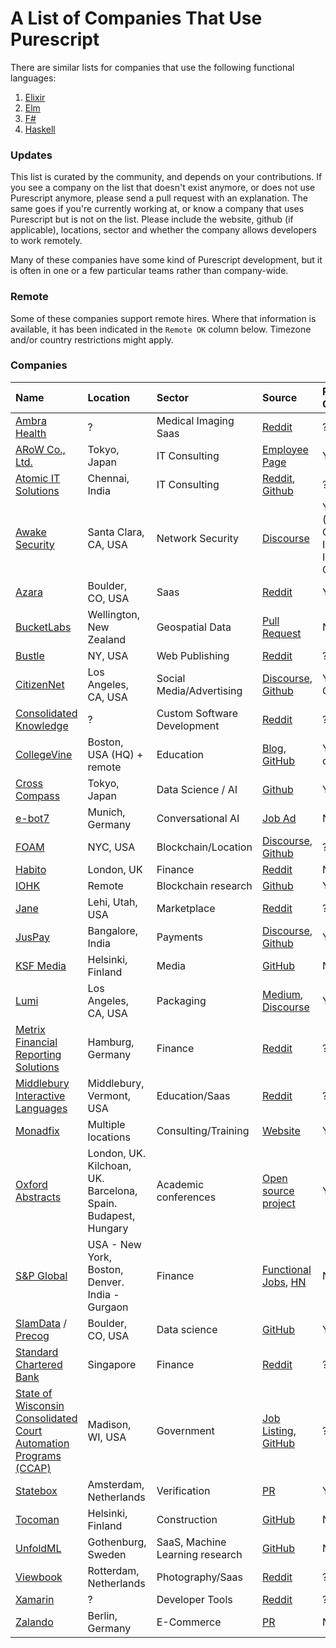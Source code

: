 # A List of Companies That Use Purescript

There are similar lists for companies that use the following functional languages:

1. [Elixir](https://github.com/beam-community/elixir-companies)
2. [Elm](https://github.com/jah2488/elm-companies)
3. [F#](https://github.com/Kavignon/fsharp-companies)
4. [Haskell](https://github.com/erkmos/haskell-companies)

### Updates
This list is curated by the community, and depends on your contributions. If you see a company on the list that doesn't exist anymore, or does not use Purescript anymore, please send a pull request with an explanation. The same goes if you're currently working at, or know a company that uses Purescript but is not on the list. Please include the website, github (if applicable), locations, sector and whether the company allows developers to work remotely.

Many of these companies have some kind of Purescript development, but it is often in one or a few particular teams rather than company-wide.

### Remote

Some of these companies support remote hires. Where that information is available, it has been indicated in the `Remote OK` column below. Timezone and/or country restrictions might apply.

### Companies

| Name | Location | Sector | Source | Remote OK? |
| :--- | :------- | :----- | :----- | :--------- |
[Ambra Health](https://ambrahealth.com) | ? | Medical Imaging Saas | [Reddit](https://www.reddit.com/r/purescript/comments/3mzotb/using_purescript_for_work/cvji3oy/) | ?
[ARoW Co., Ltd.](https://arow.info/index-en.html) | Tokyo, Japan | IT Consulting | [Employee Page](https://functor.tokyo/about) | Yes
[Atomic IT Solutions](http://atomicits.com/) | Chennai, India | IT Consulting | [Reddit](https://www.reddit.com/r/purescript/comments/63n18c/what_are_you_using_purescript_for/djlfw7a/), [Github](https://github.com/atomicits) | ?
[Awake Security](http://awakesecurity.com) | Santa Clara, CA, USA | Network Security | [Discourse](https://discourse.purescript.org/t/ui-developer-position-at-awake-security-acquired-by-arista/1943) | Yes (US, Canada, India, Ireland Only)
[Azara](https://www.azara.io) | Boulder, CO, USA | Saas | [Reddit](https://www.reddit.com/r/purescript/comments/828nex/azara_is_hiring/) | Yes
[BucketLabs](http://www.bucketlabs.nz/) | Wellington, New Zealand | Geospatial Data | [Pull Request](https://github.com/ajnsit/purescript-companies/pull/5#issuecomment-475827505) | No
[Bustle](https://bustle.company/) | NY, USA | Web Publishing | [Reddit](https://www.reddit.com/r/purescript/comments/53r4v7/using_purescript_for_work_sept_16/d7w09gw/) | ?
[CitizenNet](https://citizennet.com/) | Los Angeles, CA, USA | Social Media/Advertising | [Discourse](https://discourse.purescript.org/t/do-you-have-a-purescript-app-in-production/20/4), [Github](https://github.com/citizennet?language=purescript) | Yes (US Only)
[Consolidated Knowledge](https://knledg.com/) | ? | Custom Software Development | [Reddit](https://www.reddit.com/r/purescript/comments/53r4v7/using_purescript_for_work_sept_16/d7vz94t/) | ?
[CollegeVine](https://collegevine.com/) | Boston, USA (HQ) + remote | Education | [Blog](https://medium.com/collegevine-engineering), [GitHub](https://github.com/collegevine?language=purescript) | Yes (US only)
[Cross Compass](https://www.cross-compass.com/en/front-page/) | Tokyo, Japan | Data Science / AI | [Github](https://github.com/xc-jp) | Yes
[e-bot7](https://e-bot7.com) | Munich, Germany | Conversational AI | [Job Ad](https://e-bot7.join.com/jobs/1793458-senior-haskell-and-purescript-developer-m-f-d) | No
[FOAM](https://foam.space/) | NYC, USA | Blockchain/Location | [Discourse](https://discourse.purescript.org/t/do-you-have-a-purescript-app-in-production/20/3), [Github](https://github.com/f-o-a-m?language=purescript) | ?
[Habito](https://www.habito.com/) | London, UK | Finance | [Reddit](https://www.reddit.com/r/haskell/comments/5ygeke/job_ad_fullstack_haskellpurescript_developer_in/) | No
[IOHK](https://iohk.io) | Remote | Blockchain research | [Github](https://github.com/input-output-hk)| Yes
[Jane](https://jane.com) | Lehi, Utah, USA | Marketplace | [Reddit](https://www.reddit.com/r/purescript/comments/53r4v7/using_purescript_for_work_sept_16/d7vyjmy/) | ?
[JusPay](https://juspay.in/) | Bangalore, India | Payments | [Discourse](https://discourse.purescript.org/t/do-you-have-a-purescript-app-in-production/20/5), [Github](https://github.com/juspay?language=purescript) | Yes
[KSF Media](https://www.hbl.fi/) | Helsinki, Finland | Media | [GitHub](https://github.com/KSF-Media/affresco) | No
[Lumi](https://www.lumi.com) | Los Angeles, CA, USA | Packaging | [Medium](https://medium.com/fuzzy-sharp/purescript-and-haskell-at-lumi-7e8e2b16fb13), [Discourse](https://discourse.purescript.org/t/do-you-have-a-purescript-app-in-production/20/2) | Yes
[Metrix Financial Reporting Solutions](http://metrix-financial-reporting-solutions.de/) | Hamburg, Germany | Finance | [Reddit](https://www.reddit.com/r/purescript/comments/53r4v7/using_purescript_for_work_sept_16/d7xaniu/) | ?
[Middlebury Interactive Languages](http://www.middleburyinteractive.com/) | Middlebury, Vermont, USA | Education/Saas | [Reddit](https://www.reddit.com/r/purescript/comments/3mzotb/using_purescript_for_work/cvkerae/) | ?
[Monadfix](https://monadfix.io) | Multiple locations | Consulting/Training | [Website](https://monadfix.io) | Yes
[Oxford Abstracts](https://oxfordabstracts.com) | London, UK. Kilchoan, UK. Barcelona, Spain. Budapest, Hungary | Academic conferences | [Open source project](https://github.com/OxfordAbstracts/purescript-graphql-client) | Yes
[S&P Global](http://www.spglobal.com) | USA - New York, Boston, Denver. India - Gurgaon | Finance | [Functional Jobs](https://web.archive.org/web/20180116174033/https://functionaljobs.com/jobs/9056-software-developer-all-levels-at-sp-global), [HN](https://news.ycombinator.com/item?id=16062505) | No
[SlamData](https://slamdata.com) / [Precog](https://precog.com/) | Boulder, CO, USA | Data science | [GitHub](https://github.com/slamdata?language=purescript) | Yes
[Standard Chartered Bank](https://sc.com) | Singapore | Finance | [Reddit](https://www.reddit.com/r/purescript/comments/610quy/hiring_purescript_ui_developers_for_haskell/) | ?
[State of Wisconsin Consolidated Court Automation Programs (CCAP)](https://www.wicourts.gov/courts/offices/ccap.htm) | Madison, WI, USA | Government | [Job Listing](https://wisc.jobs/public/print_view.asp?jobid=93347&annoid=93833), [GitHub](https://github.com/ccap/purescript-ccap-codegen) | ?
[Statebox](https://statebox.io) | Amsterdam, Netherlands | Verification | [PR](https://github.com/ajnsit/purescript-companies/pull/9) | Yes
[Tocoman](https://tocoman.fi) | Helsinki, Finland | Construction | [GitHub](https://github.com/tocoman/spacchetti) | No
[UnfoldML](https://unfoldml.com) | Gothenburg, Sweden | SaaS, Machine Learning research | [GitHub](https://github.com/unfoldml) | No
[Viewbook](https://viewbook.com/) | Rotterdam, Netherlands | Photography/Saas | [Reddit](https://www.reddit.com/r/purescript/comments/53r4v7/using_purescript_for_work_sept_16/d8qlsn6/) | ?
[Xamarin](http://xamarin.com/) | ? | Developer Tools | [Reddit](https://www.reddit.com/r/purescript/comments/3mzotb/using_purescript_for_work/cvjkbz2/) | ?
[Zalando](https://zalando.de) | Berlin, Germany | E-Commerce | [PR](https://github.com/ajnsit/purescript-companies/pull/8) | No
